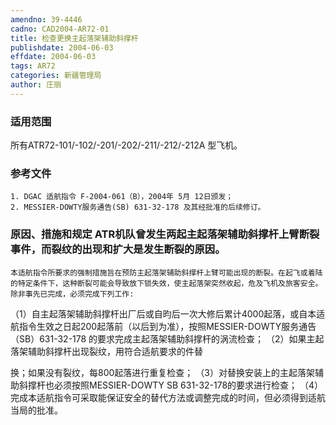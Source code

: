 ```yaml
---
amendno: 39-4446
cadno: CAD2004-AR72-01
title: 检查更换主起落架辅助斜撑杆
publishdate: 2004-06-03
effdate: 2004-06-03
tags: AR72
categories: 新疆管理局
author: 庄丽
---
```


### 适用范围 
所有ATR72-101/-102/-201/-202/-211/-212/-212A 型飞机。

### 参考文件
    1. DGAC 适航指令 F-2004-061（B），2004年 5月 12日颁发；
    2. MESSIER-DOWTY服务通告(SB) 631-32-178 及其经批准的后续修订。

### 原因、措施和规定     ATR机队曾发生两起主起落架辅助斜撑杆上臂断裂事件，而裂纹的出现和扩大是发生断裂的原因。 
    本适航指令所要求的强制措施旨在预防主起落架辅助斜撑杆上臂可能出现的断裂。在起飞或着陆的特定条件下，这种断裂可能会导致放下锁失效，使主起落架突然收起，危及飞机及旅客安全。 
    除非事先已完成，必须完成下列工作: 
   （1）自主起落架辅助斜撑杆出厂后或自昀后一次大修后累计4000起落，或自本适航指令生效之日起200起落前（以后到为准），按照MESSIER-DOWTY服务通告（SB）631-32-178 的要求完成主起落架辅助斜撑杆的涡流检查； 
   （2）如果主起落架辅助斜撑杆出现裂纹，用符合适航要求的件替
  
换；如果没有裂纹，每800起落进行重复检查； 
   （3）对替换安装上的主起落架辅助斜撑杆也必须按照MESSIER-DOWTY SB 631-32-178的要求进行检查； 
   （4）完成本适航指令可采取能保证安全的替代方法或调整完成的时间，但必须得到适航当局的批准。

